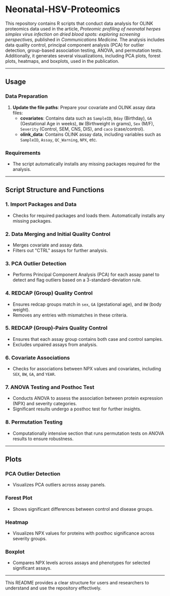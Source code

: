 # **Neonatal-HSV-Proteomics**

This repository contains R scripts that conduct data analysis for OLINK proteomics data used in the article, *Proteomic profiling of neonatal herpes simplex virus infection on dried blood spots: exploring screening perspectives,* published in *Communications Medicine.* The analysis includes data quality control, principal component analysis (PCA) for outlier detection, group-based association testing, ANOVA, and permutation tests. Additionally, it generates several visualizations, including PCA plots, forest plots, heatmaps, and boxplots, used in the publication.

---

## **Usage**

### **Data Preparation**

1. **Update the file paths**: Prepare your covariate and OLINK assay data files:
   * **covariates**: Contains data such as `SampleID`, `Bday` (Birthday), `GA` (Gestational Age in weeks), `BW` (Birthweight in grams), `Sex` (M/F), `Severity` (Control, SEM, CNS, DIS), and `caco` (case/control).
   * **olink_data**: Contains OLINK assay data, including variables such as `SampleID`, `Assay`, `QC_Warning`, `NPX`, etc.

### **Requirements**

* The script automatically installs any missing packages required for the analysis.

---

## **Script Structure and Functions**

### **1. Import Packages and Data**
* Checks for required packages and loads them. Automatically installs any missing packages.

### **2. Data Merging and Initial Quality Control**
* Merges covariate and assay data.
* Filters out "CTRL" assays for further analysis.

### **3. PCA Outlier Detection**
   * Performs Principal Component Analysis (PCA) for each assay panel to detect and flag outliers based on a 3-standard-deviation rule.

### **4. REDCAP (Group) Quality Control**
   * Ensures redcap groups match in `sex`, `GA` (gestational age), and `BW` (body weight).
   * Removes any entries with mismatches in these criteria.

### **5. REDCAP (Group)-Pairs Quality Control**
   * Ensures that each assay group contains both case and control samples.
   * Excludes unpaired assays from analysis.

### **6. Covariate Associations**
   * Checks for associations between NPX values and covariates, including `SEX`, `BW`, `GA`, and `YEAR`.

### **7. ANOVA Testing and Posthoc Test**
   * Conducts ANOVA to assess the association between protein expression (NPX) and severity categories.
   * Significant results undergo a posthoc test for further insights.

### **8. Permutation Testing**
   * Computationally intensive section that runs permutation tests on ANOVA results to ensure robustness.

---

## **Plots**

### **PCA Outlier Detection**
* Visualizes PCA outliers across assay panels.

### **Forest Plot**
* Shows significant differences between control and disease groups.

### **Heatmap**
* Visualizes NPX values for proteins with posthoc significance across severity groups.

### **Boxplot**
* Compares NPX levels across assays and phenotypes for selected significant assays.

---

This README provides a clear structure for users and researchers to understand and use the repository effectively.
